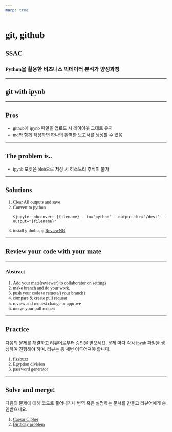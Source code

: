```yaml
---
marp: true
---
```


# git, github

## SSAC

### Python을 활용한 비즈니스 빅데이터 분석가 양성과정

---

<!--
paginate: true
theme: default
size: 16:9
footer : Python을 활용한 비즈니스 빅데이터 분석가 양성과정,  Wooyoung Choi, 2021
-->

## git with ipynb

---

## Pros

- github에 ipynb 파일을 업로드 시 레이아웃 그대로 유지
- md와 함께 작성하면 하나의 완벽한 보고서를 생성할 수 있음

---

## The problem is..

- ipynb 포맷은 blob으로 저장 시 히스토리 추적이 불가

---

## Solutions

1. Clear All outputs and save
2. Convert to python
    ```
    $jupyter nbconvert {filename} --to="python" --output-dir="/dest" --
    output="{filename}"
    ```
3. install github app [ReviewNB](https:www.reviewnb.com/)

---
## Review your code with your mate

---

### Abstract

1. Add your mate(reviewer) to collaborator on settings
2. make branch and do your work.
3. push your code to remote/{your branch}
4. compare & create pull request
5. review and request change or approve
6. merge your pull request

---

## Practice

다음의 문제를 해결하고 리뷰어로부터 승인을 받으세요.
문제 마다 각각 ipynb 파일을 생성하여 진행해야 하며, 리뷰는 총 세번 이루어져야 합니다.

1. fizzbuzz
2. Egyptian division
3. password generator

---

## Solve and merge!

다음의 문제에 대해 코드로 풀어내거나 번역 혹은 설명하는 문서를 만들고 리뷰어에게 승인받으세요.

1. [Caesar Cipher](https://en.wikipedia.org/wiki/Caesar_cipher)
2. [Birthday problem](https://en.wikipedia.org/wiki/Birthday_problem)

<link href="https://fonts.googleapis.com/css?family=Nanum+Gothic:400,800" rel="stylesheet">
<link rel='stylesheet' href='//cdn.jsdelivr.net/npm/hack-font@3.3.0/build/web/hack-subset.css'>

<style>
h1,h2,h3,h4,h5,h6,
p,li, dd, table > * > * {
font-family: 'Nanum Gothic', Gothic;
}
span, pre {
font-family: 'Hack', monospace;
}
</style>